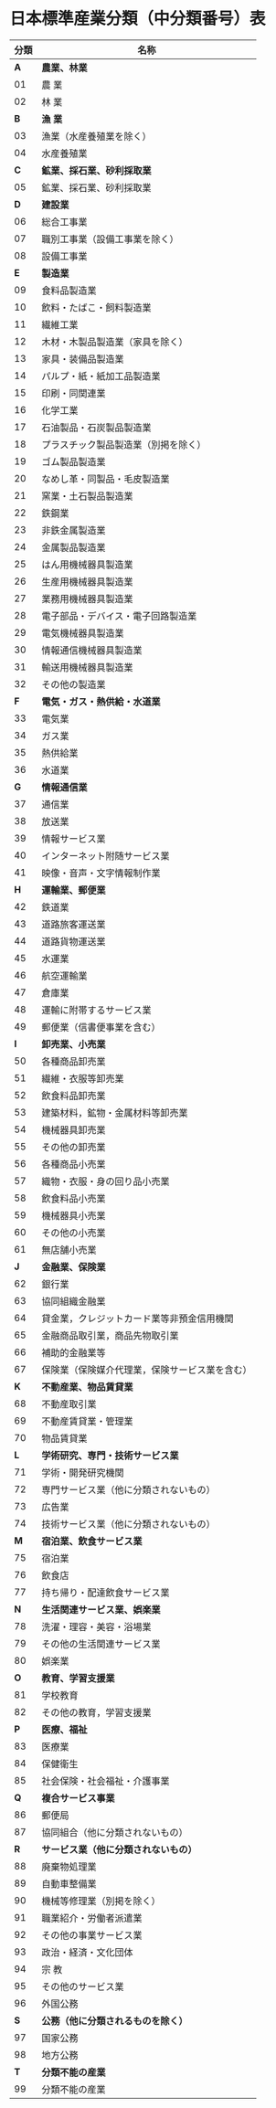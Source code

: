 # 日本標準産業分類（中分類番号）表

| 分類 | 名称 |
|------|------------------------------|
| **A** | **農業、林業** |
| 01 | 農 業 |
| 02 | 林 業 |
| **B** | **漁 業** |
| 03 | 漁業（水産養殖業を除く） |
| 04 | 水産養殖業 |
| **C** | **鉱業、採石業、砂利採取業** |
| 05 | 鉱業、採石業、砂利採取業 |
| **D** | **建設業** |
| 06 | 総合工事業 |
| 07 | 職別工事業（設備工事業を除く） |
| 08 | 設備工事業 |
| **E** | **製造業** |
| 09 | 食料品製造業 |
| 10 | 飲料・たばこ・飼料製造業 |
| 11 | 繊維工業 |
| 12 | 木材・木製品製造業（家具を除く） |
| 13 | 家具・装備品製造業 |
| 14 | パルプ・紙・紙加工品製造業 |
| 15 | 印刷・同関連業 |
| 16 | 化学工業 |
| 17 | 石油製品・石炭製品製造業 |
| 18 | プラスチック製品製造業（別掲を除く） |
| 19 | ゴム製品製造業 |
| 20 | なめし革・同製品・毛皮製造業 |
| 21 | 窯業・土石製品製造業 |
| 22 | 鉄鋼業 |
| 23 | 非鉄金属製造業 |
| 24 | 金属製品製造業 |
| 25 | はん用機械器具製造業 |
| 26 | 生産用機械器具製造業 |
| 27 | 業務用機械器具製造業 |
| 28 | 電子部品・デバイス・電子回路製造業 |
| 29 | 電気機械器具製造業 |
| 30 | 情報通信機械器具製造業 |
| 31 | 輸送用機械器具製造業 |
| 32 | その他の製造業 |
| **F** | **電気・ガス・熱供給・水道業** |
| 33 | 電気業 |
| 34 | ガス業 |
| 35 | 熱供給業 |
| 36 | 水道業 |
| **G** | **情報通信業** |
| 37 | 通信業 |
| 38 | 放送業 |
| 39 | 情報サービス業 |
| 40 | インターネット附随サービス業 |
| 41 | 映像・音声・文字情報制作業 |
| **H** | **運輸業、郵便業** |
| 42 | 鉄道業 |
| 43 | 道路旅客運送業 |
| 44 | 道路貨物運送業 |
| 45 | 水運業 |
| 46 | 航空運輸業 |
| 47 | 倉庫業 |
| 48 | 運輸に附帯するサービス業 |
| 49 | 郵便業（信書便事業を含む） |
| **I** | **卸売業、小売業** |
| 50 | 各種商品卸売業 |
| 51 | 繊維・衣服等卸売業 |
| 52 | 飲食料品卸売業 |
| 53 | 建築材料，鉱物・金属材料等卸売業 |
| 54 | 機械器具卸売業 |
| 55 | その他の卸売業 |
| 56 | 各種商品小売業 |
| 57 | 織物・衣服・身の回り品小売業 |
| 58 | 飲食料品小売業 |
| 59 | 機械器具小売業 |
| 60 | その他の小売業 |
| 61 | 無店舗小売業 |
| **J** | **金融業、保険業** |
| 62 | 銀行業 |
| 63 | 協同組織金融業 |
| 64 | 貸金業，クレジットカード業等非預金信用機関 |
| 65 | 金融商品取引業，商品先物取引業 |
| 66 | 補助的金融業等 |
| 67 | 保険業（保険媒介代理業，保険サービス業を含む） |
| **K** | **不動産業、物品賃貸業** |
| 68 | 不動産取引業 |
| 69 | 不動産賃貸業・管理業 |
| 70 | 物品賃貸業 |
| **L** | **学術研究、専門・技術サービス業** |
| 71 | 学術・開発研究機関 |
| 72 | 専門サービス業（他に分類されないもの） |
| 73 | 広告業 |
| 74 | 技術サービス業（他に分類されないもの） |
| **M** | **宿泊業、飲食サービス業** |
| 75 | 宿泊業 |
| 76 | 飲食店 |
| 77 | 持ち帰り・配達飲食サービス業 |
| **N** | **生活関連サービス業、娯楽業** |
| 78 | 洗濯・理容・美容・浴場業 |
| 79 | その他の生活関連サービス業 |
| 80 | 娯楽業 |
| **O** | **教育、学習支援業** |
| 81 | 学校教育 |
| 82 | その他の教育，学習支援業 |
| **P** | **医療、福祉** |
| 83 | 医療業 |
| 84 | 保健衛生 |
| 85 | 社会保険・社会福祉・介護事業 |
| **Q** | **複合サービス事業** |
| 86 | 郵便局 |
| 87 | 協同組合（他に分類されないもの） |
| **R** | **サービス業（他に分類されないもの）** |
| 88 | 廃棄物処理業 |
| 89 | 自動車整備業 |
| 90 | 機械等修理業（別掲を除く） |
| 91 | 職業紹介・労働者派遣業 |
| 92 | その他の事業サービス業 |
| 93 | 政治・経済・文化団体 |
| 94 | 宗 教 |
| 95 | その他のサービス業 |
| 96 | 外国公務 |
| **S** | **公務（他に分類されるものを除く）** |
| 97 | 国家公務 |
| 98 | 地方公務 |
| **T** | **分類不能の産業** |
| 99 | 分類不能の産業 |